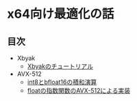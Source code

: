 # x64向け最適化の話

## 目次

- Xbyak
  - [Xbyakのチュートリアル](x64/xbyak.md)
- AVX-512
  - [int8とbfloat16の積和演算](x64/int8-bfloat16.md)
  - [floatの指数関数のAVX-512による実装](x64/exp.md)
